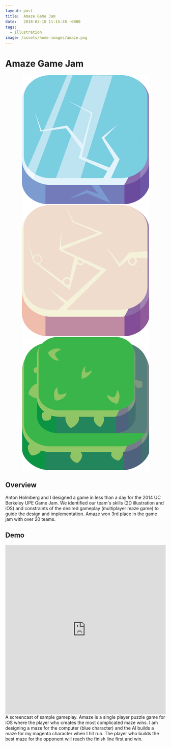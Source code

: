 ```yaml
---
layout: post
title:  Amaze Game Jam
date:   2018-03-10 11:15:38 -0800
tags:
  - Illustration
image: /assets/home-images/amaze.png
---
```


# Amaze Game Jam

<div style="text-align: center;" class = "amaze-grad">
	<img src="/assets/amaze/ice.png" alt="ice" class="img-tile">
	<img src="/assets/amaze/stone.png" alt="stone" class="img-tile">
	<img src="/assets/amaze/bush.png" alt="bush" class="img-tile">
</div>

## Overview
Anton Holmberg and I designed a game in less than a day for the 2014 UC Berkeley UPE Game Jam. We identified our team's skills (2D illustration and iOS) and constraints of the desired gameplay (multiplayer maze game) to guide the design and implementation. Amaze won 3rd place in the game jam with over 20 teams.

## Demo

 <iframe style = "width:100%;height:530px;margin-left:auto;margin-right:auto;display:block;" src="https://www.youtube.com/embed/zko-D2gcc5c" frameborder="0" allowfullscreen></iframe><figcaption><span>A screencast of sample gameplay. Amaze is a single player puzzle game for iOS where the player who creates the most complicated maze wins. I am designing a maze for the computer (blue character) and the AI builds a maze for my magenta character when I hit run.  The player who builds the best maze for the opponent will reach the finish line first and win.</span></figcaption>